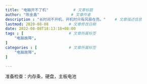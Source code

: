 ```yaml
---
title: "电脑开不了机"           # 文章标题
author: "陈金鑫"              # 文章作者
description : "长时间不开机，开机时只有风扇在亮。"    # 文章描述信息
lastmod: 2020-08-08         # 文章修改日期
date: 2022-08-08T18:13:18+08:00
tags : [                    # 文章所属标签
    "电脑故障",
]
categories : [              # 文章所属标签
    "电脑故障",
]

---
```


准备检查：内存条，硬盘，主板电池